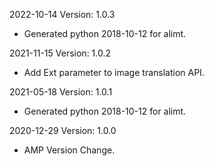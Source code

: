 2022-10-14 Version: 1.0.3
- Generated python 2018-10-12 for alimt.

2021-11-15 Version: 1.0.2
- Add Ext parameter to image translation API.

2021-05-18 Version: 1.0.1
- Generated python 2018-10-12 for alimt.

2020-12-29 Version: 1.0.0
- AMP Version Change.

